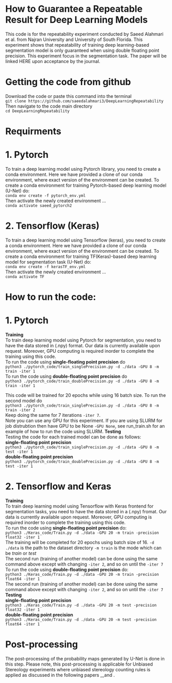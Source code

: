 # How to Guarantee a Repeatable Result for Deep Learning Models  
This code is for the repeatability experiment conducted by Saeed Alahmari et al. from Najran University and University of South Florida. This experiment shows that repeatability of training deep learning-based segmentation model is only guaranteed when using double floating point precision. This experiment focus in the segmentation task. The paper will be linked HERE upon acceptance by the journal. 

# Getting the code from github  
Download the code or paste this command into the terminal  
`git clone https://github.com/saeedalahmari3/DeepLearningRepeatability`  
Then navigate to the code main directory  
`cd DeepLearningRepeatability`  
# Requirments  
# 1. Pytorch  
To train a deep learning model using Pytorch library, you need to create a conda environment. Here we have provided a clone of our conda environment, where exact version of the environment can be created. To create a conda environment for training Pytorch-based deep learning model (U-Net) do:  
`conda env create -f pytorch_env.yml`  
Then activate the newly created environment ...   
`conda activate saeed_pytorch2`  

# 2. Tensorflow (Keras)  
To train a deep learning model using Tensorflow (keras), you need to create a conda environment. Here we have provided a clone of our conda environment, where exact version of the environment can be created. To create a conda environment for training TF(Keras)-based deep learning model for segmentation task (U-Net) do:  
`conda env create -f kerasTF_env.yml`  
Then activate the newly created environment ...  
`conda activate TF`  

# How to run the code:  
# 1. Pytorch  
**Training**  
To train deep learning model using Pytorch for segmentation, you need to have the data stored in (.npy) format. Our data is currently available upon request. Moreover, GPU computing is required inorder to complete the training using this code.  
To run the code using **single-floating point precision** do  
`python3 ./pytorch_code/train_singlePrecision.py -d ./data -GPU 8 -m train -iter 1`  
To run the code using **double-floating point precision** do  
`python3 ./pytorch_code/train_doublePrecision.py -d ./data -GPU 8 -m train -iter 1`  

This code will be trained for 20 epochs while using 16 batch size. To run the second model do  
`python3 ./pytorch_code/train_singlePrecision.py -d ./data -GPU 8 -m train -iter 2`  
Keep doing the same for 7 iterations `-iter 7`.   
Note you can use any GPU for this experiment. If you are using SLURM for job distrubtion then have GPU to be None `-GPU None`, see run_train.sh for an example of how to run the code using SLURM. 
**Testing**  
Testing the code for each trained model can be done as follows:  
**single-floating point precision**  
`python3 ./pytorch_code/train_singlePrecision.py -d ./data -GPU 8 -m test -iter 1`  
**double-floating point precision**  
`python3 ./pytorch_code/train_doublePrecision.py -d ./data -GPU 8 -m test -iter 1`  
# 2. Tensorflow and Keras  
**Training**  
To train deep learning model using Tensorflow with Keras frontend for segmentation tasks, you need to have the data stored in a (.npy) fromat. Our data is currently available upon request. Moreover, GPU computing is required inorder to complete the training using this code.  
To run the code using **single-floating point precision** do:  
`python3 ./Keras_code/Train.py -d ./data -GPU 20 -m train -precision float32 -iter 1`  
The training will be completed for 20 epochs using batch size of 16. `-d ./data` is the path to the dataset directory `-m train` is the mode which can be *train* or *test*  
The second run (training of another model) can be done using the same command above except with changing `-iter 2`, and so on until the `-iter 7`
To run the code using **double-floating point precision** do:  
`python3 ./Keras_code/Train.py -d ./data -GPU 20 -m train -precision float64 -iter 1`  
The second run (training of another model) can be done using the same command above except with changing `-iter 2`, and so on until the `-iter 7`  
**Testing**  
**single-floating point precision**  
`python3 ./Keras_code/Train.py -d ./data -GPU 20 -m test -precision float32 -iter 1`   
**double-floating point precision**   
`python3 ./Keras_code/Train.py -d ./data -GPU 20 -m test -precision float64 -iter 1`  

# Post-processing  
The post-processing of the probability maps generated by U-Net is done in this step. Please note, this post-processing is applicable for Unbiased Stereology experiments where unbiased stereology counting rules is applied as discussed in the following papers [](),[](),[](),and []().
